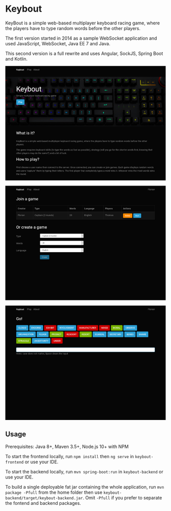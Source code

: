 # Keybout

KeyBout is a simple web-based multiplayer keyboard racing game, where the players
have to type random words before the other players.

The first version started in 2014 as a sample WebSocket application and used JavaScript,
WebSocket, Java EE 7 and Java.

This second version is a full rewrite and uses Angular, SockJS, Spring Boot and Kotlin.

![Home page](doc/keybout-1.png)

![Game creation](doc/keybout-2.png)

![Gameplay](doc/keybout-3.png)

## Usage

Prerequisites: Java 8+, Maven 3.5+, Node.js 10+ with NPM

To start the frontend locally, run `npm install` then `ng serve` in `keybout-frontend`
or use your IDE.

To start the backend locally, run `mvn spring-boot:run` in `keybout-backend`
or use your IDE.

To build a single deployable fat jar containing the whole application,
run `mvn package -Pfull` from the home folder then use `keybout-backend/target/keybout-backend.jar`.
Omit `-Pfull` if you prefer to separate the fontend and backend packages.
